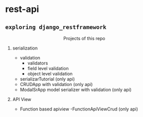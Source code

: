 # rest-api

## `exploring django_restframework`

<p align='center'> Projects of this repo </p>

1. serialization

   - validation
     - validators
     - field level validation
     - object level validation
   - serializarTutorial (only api)
   - CRUDApp with validation (only api)
   - ModalSrApp model serializer with validation (only api)

2. API View
   - Function based apiview -FunctionApiViewCrud (only api)
